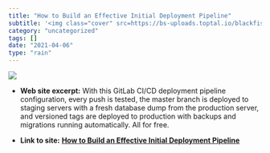 ```yaml
---
title: "How to Build an Effective Initial Deployment Pipeline"
subtitle: '<img class="cover" src=https://bs-uploads.toptal.io/blackfish-uploads/blog/post/seo/og_image_file/og...'
category: "uncategorized"
tags: []
date: "2021-04-06"
type: "rain"
---
```

<img class="cover" src=https://bs-uploads.toptal.io/blackfish-uploads/blog/post/seo/og_image_file/og_image/16009/effective-ci-cd-deployment-pipeline-e098f13dc711e7301d2b8988358fff67.png>



* **Web site excerpt:** With this GitLab CI/CD deployment pipeline configuration, every push is tested, the master branch is deployed to staging servers with a fresh database dump from the production server, and versioned tags are deployed to production with backups and migrations running automatically. All for free.

* **Link to site:** **[How to Build an Effective Initial Deployment Pipeline](https://www.toptal.com/devops/effective-ci-cd-deployment-pipeline?_hsenc=p2ANqtz-8poMvXWdWr6VrVN8-I295CcHu2IPOno5_b1d8H9rdrqKb-7_pGijsI45gdkQtm0-MYXqOtRJLv3w_2XyQ0MT_hkSFP1A&_hsmi=62681985)**